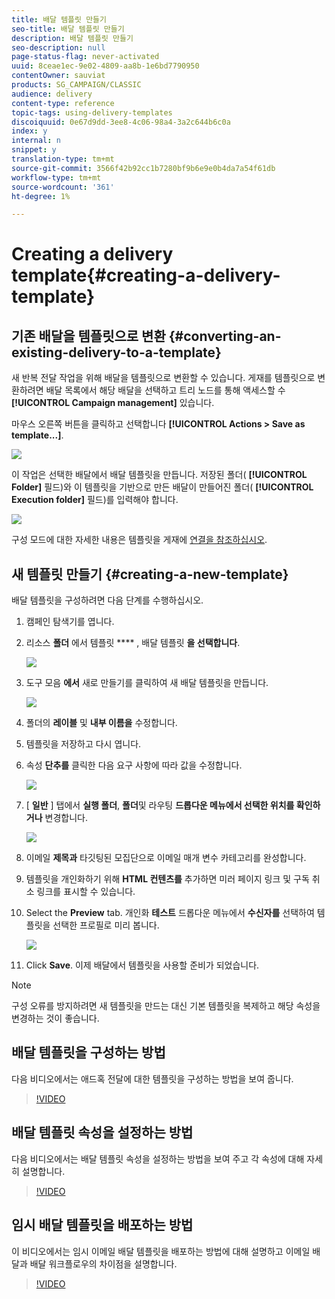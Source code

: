 ```yaml
---
title: 배달 템플릿 만들기
seo-title: 배달 템플릿 만들기
description: 배달 템플릿 만들기
seo-description: null
page-status-flag: never-activated
uuid: 8ceae1ec-9e02-4809-aa8b-1e6bd7790950
contentOwner: sauviat
products: SG_CAMPAIGN/CLASSIC
audience: delivery
content-type: reference
topic-tags: using-delivery-templates
discoiquuid: 0e67d9dd-3ee8-4c06-98a4-3a2c644b6c0a
index: y
internal: n
snippet: y
translation-type: tm+mt
source-git-commit: 3566f42b92cc1b7280bf9b6e9e0b4da7a54f61db
workflow-type: tm+mt
source-wordcount: '361'
ht-degree: 1%

---
```



# Creating a delivery template{#creating-a-delivery-template}

## 기존 배달을 템플릿으로 변환 {#converting-an-existing-delivery-to-a-template}

새 반복 전달 작업을 위해 배달을 템플릿으로 변환할 수 있습니다. 게재를 템플릿으로 변환하려면 배달 목록에서 해당 배달을 선택하고 트리 노드를 통해 액세스할 수 **[!UICONTROL Campaign management]** 있습니다.

마우스 오른쪽 버튼을 클릭하고 선택합니다 **[!UICONTROL Actions > Save as template...]**.

![](assets/s_ncs_user_campaign_save_as_scenario.png)

이 작업은 선택한 배달에서 배달 템플릿을 만듭니다. 저장된 폴더( **[!UICONTROL Folder]** 필드)와 이 템플릿을 기반으로 만든 배달이 만들어진 폴더( **[!UICONTROL Execution folder]** 필드)를 입력해야 합니다.

![](assets/s_ncs_user_campaign_save_as_scenario_a.png)

구성 모드에 대한 자세한 내용은 템플릿을 게재에 [연결을 참조하십시오](../../delivery/using/creating-a-delivery-from-a-template.md#linking-the-template-to-a-delivery).

## 새 템플릿 만들기 {#creating-a-new-template}

배달 템플릿을 구성하려면 다음 단계를 수행하십시오.

1. 캠페인 탐색기를 엽니다.
1. 리소스 **폴더** 에서 템플릿 **** , 배달 템플릿 **을 선택합니다**.

   ![](assets/delivery_template_1.png)

1. 도구 모음 **에서** 새로 만들기를 클릭하여 새 배달 템플릿을 만듭니다.

   ![](assets/delivery_template_2.png)

1. 폴더의 **레이블** 및 **내부 이름을** 수정합니다.
1. 템플릿을 저장하고 다시 엽니다.
1. 속성 **단추를** 클릭한 다음 요구 사항에 따라 값을 수정합니다.

   ![](assets/delivery_template_3.png)

1. [ **일반** ] 탭에서 **실행 폴더**, **폴더**&#x200B;및 라우팅 **드롭다운 메뉴에서 선택한 위치를 확인하거나** 변경합니다.

   ![](assets/delivery_template_4.png)

1. 이메일 **제목과** 타깃팅된 모집단으로 이메일 매개 변수 카테고리를 완성합니다.
1. 템플릿을 개인화하기 위해 **HTML 컨텐츠를** 추가하면 미러 페이지 링크 및 구독 취소 링크를 표시할 수 있습니다.
1. Select the **Preview** tab. 개인화 **테스트** 드롭다운 메뉴에서 **수신자를** 선택하여 템플릿을 선택한 프로필로 미리 봅니다.

   ![](assets/delivery_template_5.png)

1. Click **Save**. 이제 배달에서 템플릿을 사용할 준비가 되었습니다.

>[!NOTE]
>
>구성 오류를 방지하려면 새 템플릿을 만드는 대신 기본 템플릿을 복제하고 해당 속성을 변경하는 것이 좋습니다.

## 배달 템플릿을 구성하는 방법

다음 비디오에서는 애드혹 전달에 대한 템플릿을 구성하는 방법을 보여 줍니다.

>[!VIDEO](https://video.tv.adobe.com/v/24066?quality=12)

## 배달 템플릿 속성을 설정하는 방법

다음 비디오에서는 배달 템플릿 속성을 설정하는 방법을 보여 주고 각 속성에 대해 자세히 설명합니다.

>[!VIDEO](https://video.tv.adobe.com/v/24067?quality=12)

## 임시 배달 템플릿을 배포하는 방법

이 비디오에서는 임시 이메일 배달 템플릿을 배포하는 방법에 대해 설명하고 이메일 배달과 배달 워크플로우의 차이점을 설명합니다.

>[!VIDEO](https://video.tv.adobe.com/v/24065?quality=12)
